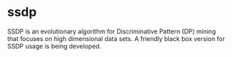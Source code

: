 # ssdp
SSDP is an evolutionary algorithm for Discriminative Pattern (DP) mining that focuses on high dimensional data sets. A friendly black box version for SSDP usage is being developed.
